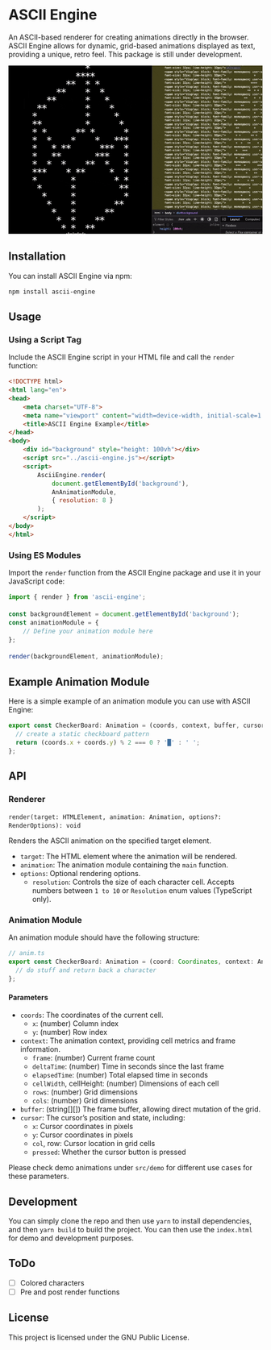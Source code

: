 # ASCII Engine

An ASCII-based renderer for creating animations directly in the browser. ASCII Engine allows for dynamic, grid-based animations displayed as text, providing a unique, retro feel. This package is still under development.

![Demo](Demo.gif)

## Installation

You can install ASCII Engine via npm:

```bash
npm install ascii-engine
```

## Usage

### Using a Script Tag

Include the ASCII Engine script in your HTML file and call the `render` function:

```html
<!DOCTYPE html>
<html lang="en">
<head>
    <meta charset="UTF-8">
    <meta name="viewport" content="width=device-width, initial-scale=1.0">
    <title>ASCII Engine Example</title>
</head>
<body>
    <div id="background" style="height: 100vh"></div>
    <script src="../ascii-engine.js"></script>
    <script>
        AsciiEngine.render(
            document.getElementById('background'),
            AnAnimationModule,
            { resolution: 8 }
        );
    </script>
</body>
</html>
```

### Using ES Modules

Import the `render` function from the ASCII Engine package and use it in your JavaScript code:

```javascript
import { render } from 'ascii-engine';

const backgroundElement = document.getElementById('background');
const animationModule = {
    // Define your animation module here
};

render(backgroundElement, animationModule);
```

## Example Animation Module

Here is a simple example of an animation module you can use with ASCII Engine:

```javascript
export const CheckerBoard: Animation = (coords, context, buffer, cursor) => {
  // create a static checkboard pattern
  return (coords.x + coords.y) % 2 === 0 ? '█' : ' ';
};
```

## API

### Renderer

`render(target: HTMLElement, animation: Animation, options?: RenderOptions): void`

Renders the ASCII animation on the specified target element.

- `target`: The HTML element where the animation will be rendered.
- `animation`: The animation module containing the `main` function.
- `options`: Optional rendering options.
  - `resolution`: Controls the size of each character cell. Accepts numbers between `1 to 10` or `Resolution` enum values (TypeScript only).

### Animation Module

An animation module should have the following structure:

```typescript
// anim.ts
export const CheckerBoard: Animation = (coord: Coordinates, context: AnimationContext, buffer: FrameBuffer, cursor: CursorContext): string | null => {
  // do stuff and return back a character 
};
```


#### Parameters
- `coords`: The coordinates of the current cell.
    - `x`: (number) Column index
    - `y`: (number) Row index
- `context`: The animation context, providing cell metrics and frame information.
    - `frame`: (number) Current frame count
    - `deltaTime`: (number) Time in seconds since the last frame
    - `elapsedTime`: (number) Total elapsed time in seconds
    - `cellWidth`, cellHeight: (number) Dimensions of each cell
    - `rows`: (number) Grid dimensions
    - `cols`: (number) Grid dimensions
- `buffer`: (string[][]) The frame buffer, allowing direct mutation of the grid.
- `cursor`: The cursor’s position and state, including:
    - `x`: Cursor coordinates in pixels
    - `y`: Cursor coordinates in pixels
    - `col`, row: Cursor location in grid cells
    - `pressed`: Whether the cursor button is pressed

Please check demo animations under `src/demo` for different use cases for these parameters.

## Development

You can simply clone the repo and then use `yarn` to install dependencies, and then `yarn build` to build the project. You can then use the `index.html` for demo and development purposes.


## ToDo

- [ ] Colored characters
- [ ] Pre and post render functions

## License

This project is licensed under the GNU Public License.